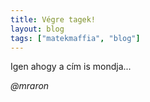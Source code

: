 ```yaml
---
title: Végre tagek!
layout: blog
tags: ["matekmaffia", "blog"]
---
```


Igen ahogy a cím is mondja...

<i>@mraron</i>
